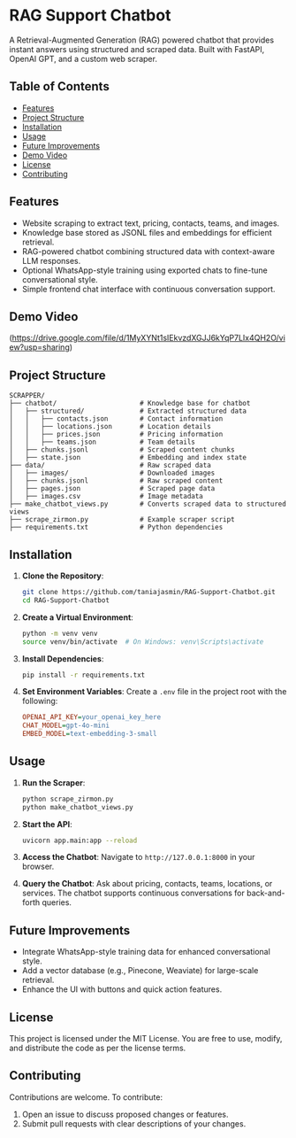 # RAG Support Chatbot

A Retrieval-Augmented Generation (RAG) powered chatbot that provides instant answers using structured and scraped data. Built with FastAPI, OpenAI GPT, and a custom web scraper.

## Table of Contents
- [Features](#features)
- [Project Structure](#project-structure)
- [Installation](#installation)
- [Usage](#usage)
- [Future Improvements](#future-improvements)
- [Demo Video](#demo-video)
- [License](#license)
- [Contributing](#contributing)

## Features
- Website scraping to extract text, pricing, contacts, teams, and images.
- Knowledge base stored as JSONL files and embeddings for efficient retrieval.
- RAG-powered chatbot combining structured data with context-aware LLM responses.
- Optional WhatsApp-style training using exported chats to fine-tune conversational style.
- Simple frontend chat interface with continuous conversation support.

## Demo Video

(https://drive.google.com/file/d/1MyXYNt1sIEkvzdXGJJ6kYqP7LIx4QH2O/view?usp=sharing)


## Project Structure

```
SCRAPPER/
├── chatbot/                     # Knowledge base for chatbot
│   ├── structured/              # Extracted structured data
│   │   ├── contacts.json        # Contact information
│   │   ├── locations.json       # Location details
│   │   ├── prices.json          # Pricing information
│   │   ├── teams.json           # Team details
│   ├── chunks.jsonl             # Scraped content chunks
│   ├── state.json               # Embedding and index state
├── data/                        # Raw scraped data
│   ├── images/                  # Downloaded images
│   ├── chunks.jsonl             # Raw scraped content
│   ├── pages.json               # Scraped page data
│   ├── images.csv               # Image metadata
├── make_chatbot_views.py        # Converts scraped data to structured views
├── scrape_zirmon.py             # Example scraper script
├── requirements.txt             # Python dependencies
```

## Installation

1. **Clone the Repository**:
   ```bash
   git clone https://github.com/taniajasmin/RAG-Support-Chatbot.git
   cd RAG-Support-Chatbot
   ```

2. **Create a Virtual Environment**:
   ```bash
   python -m venv venv
   source venv/bin/activate  # On Windows: venv\Scripts\activate
   ```

3. **Install Dependencies**:
   ```bash
   pip install -r requirements.txt
   ```

4. **Set Environment Variables**:
   Create a `.env` file in the project root with the following:
   ```ini
   OPENAI_API_KEY=your_openai_key_here
   CHAT_MODEL=gpt-4o-mini
   EMBED_MODEL=text-embedding-3-small
   ```

## Usage

1. **Run the Scraper**:
   ```bash
   python scrape_zirmon.py
   python make_chatbot_views.py
   ```

2. **Start the API**:
   ```bash
   uvicorn app.main:app --reload
   ```

3. **Access the Chatbot**:
   Navigate to `http://127.0.0.1:8000` in your browser.

4. **Query the Chatbot**:
   Ask about pricing, contacts, teams, locations, or services. The chatbot supports continuous conversations for back-and-forth queries.

## Future Improvements
- Integrate WhatsApp-style training data for enhanced conversational style.
- Add a vector database (e.g., Pinecone, Weaviate) for large-scale retrieval.
- Enhance the UI with buttons and quick action features.

## License

This project is licensed under the MIT License. You are free to use, modify, and distribute the code as per the license terms.

## Contributing

Contributions are welcome. To contribute:
1. Open an issue to discuss proposed changes or features.
2. Submit pull requests with clear descriptions of your changes.
